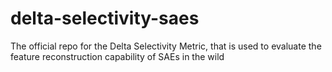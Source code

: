 # delta-selectivity-saes
The official repo for the Delta Selectivity Metric, that is used to evaluate the feature reconstruction capability of SAEs in the wild
